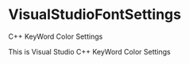 # VisualStudioFontSettings
C++ KeyWord Color Settings

This is Visual Studio C++ KeyWord Color Settings
